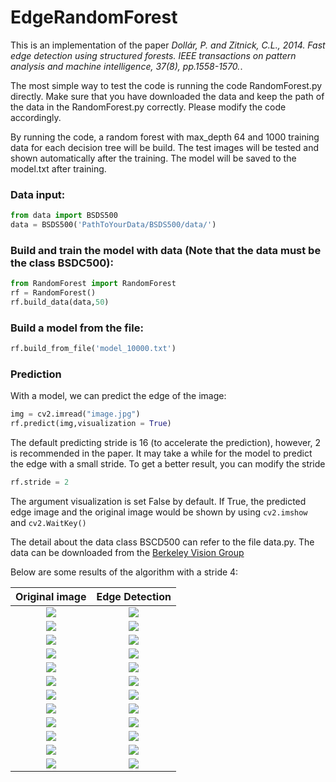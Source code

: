 # EdgeRandomForest
This is an implementation of the paper *Dollár, P. and Zitnick, C.L., 2014. Fast edge detection using structured forests. IEEE transactions on pattern analysis and machine intelligence, 37(8), pp.1558-1570.*.

The most simple way to test the code is running the code RandomForest.py directly. Make sure that you have downloaded the data and keep the path of the data in the RandomForest.py correctly. Please modify the code accordingly.

By running the code, a random forest with max_depth 64 and 1000 training data for each decision tree will be build. The test images will be tested and shown automatically after the training. The model will be saved to the model.txt after training.

### Data input:
```python
from data import BSDS500
data = BSDS500('PathToYourData/BSDS500/data/')
```

### Build and train the model with data (Note that the data must be the class BSDC500):
```python
from RandomForest import RandomForest
rf = RandomForest()
rf.build_data(data,50)
```

### Build a model from the file:
```python
rf.build_from_file('model_10000.txt')
```
### Prediction
With a model, we can predict the edge of the image:
```python
img = cv2.imread("image.jpg")
rf.predict(img,visualization = True)
```
The default predicting stride is 16 (to accelerate the prediction), however, 2 is recommended in the paper. It may take a while for the model to predict the edge with a small stride. To get a better result, you can modify the stride
```python
rf.stride = 2
```
The argument visualization is set False by default. If True, the predicted edge image and the original image would be shown by using ```cv2.imshow``` and ```cv2.WaitKey()```


The detail about the data class BSCD500 can refer to the file data.py. The data can be downloaded from the [Berkeley Vision Group](https://www2.eecs.berkeley.edu/Research/Projects/CS/vision/grouping/resources.html)

Below are some results of the algorithm with a stride 4:

Original image             |  Edge Detection
:-------------------------:|:-------------------------:
![](original/00000.png)  |  ![](results/00000.png)|
![](./original/00001.png)  |  ![](./results/00001.png)|
![](./original/00002.png)  |  ![](./results/00002.png)
![](./original/00003.png)  |  ![](./results/00003.png)
![](./original/00004.png)  |  ![](./results/00004.png)
![](./original/00005.png)  |  ![](./results/00005.png)
![](./original/00006.png)  |  ![](./results/00006.png)
![](./original/00007.png)  |  ![](./results/00007.png)
![](./original/00008.png)  |  ![](./results/00008.png)
![](./original/00009.png)  |  ![](./results/00009.png)
![](./original/00010.png)  |  ![](./results/00010.png)
![](./original/00011.png)  |  ![](./results/00011.png)